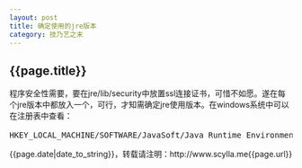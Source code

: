 ```yaml
---
layout: post
title: 确定使用的jre版本
category: 技乃艺之末
---
```

<h2>{{page.title}}</h2>
<p>程序安全性需要，要在jre/lib/security中放置ssl连接证书，可惜不如愿。遂在每个jre版本中都放入一个，可行，才知需确定jre使用版本。在windows系统中可以在注册表中查看：<pre class="prettyprint">HKEY_LOCAL_MACHINE/SOFTWARE/JavaSoft/Java Runtime Environment，CurrentVersion</pre></pre></p>
<p>{{page.date|date_to_string}}，转载请注明：http://www.scylla.me{{page.url}}</p>